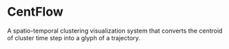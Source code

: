 # CentFlow

A spatio-temporal clustering visualization system that converts the centroid of cluster time step into a glyph of a trajectory. 